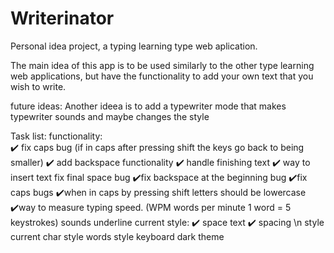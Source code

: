# Writerinator
Personal idea project, a typing learning type web aplication.

The main idea of this app is to be used similarly to the other type learning web applications, but have the functionality to add your own text that you wish to write.


future ideas:
	Another ideea is to add a typewriter mode that makes typewriter sounds and maybe changes the style

Task list:
	functionality:	
		✔️ fix caps bug (if in caps after pressing shift the keys go back to being smaller)
		✔️ add backspace functionality
		✔️ handle finishing text
		✔️ way to insert text
		fix final space bug
		✔️fix backspace at the beginning bug
		✔️fix caps bugs
		✔️when in caps by pressing shift letters should be lowercase
		✔️way to measure typing speed. (WPM words per minute 1 word = 5 keystrokes)
		sounds 
	 	underline current
	style:
		✔️ space text
		✔️ spacing \n
		style current char
		style words
		style keyboard
		dark theme